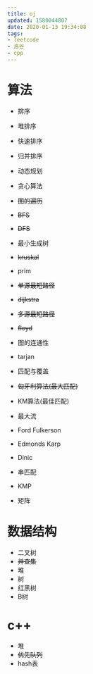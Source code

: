 ```yaml
---
title: oj
updated: 1580044807
date: 2020-01-13 19:34:08
tags:
- leetcode
- 洛谷
- cpp
---
```


# 算法

- 排序
 - 堆排序
 - 快速排序
 - 归并排序

- 动态规划 
- 贪心算法

- ~~图的遍历~~
 - ~~BFS~~
 - ~~DFS~~
- 最小生成树
 - ~~kruskal~~
 - prim
- ~~单源最短路径~~
 - ~~dijkstra~~
- ~~多源最短路径~~
 - ~~floyd~~
- 图的连通性
 - tarjan
- 匹配与覆盖
 - ~~匈牙利算法(最大匹配)~~
 - KM算法(最佳匹配)
- 最大流
 - Ford Fulkerson
 - Edmonds Karp
 - Dinic

- 串匹配
 - KMP

- 矩阵

# 数据结构

- 二叉树
- ~~并查集~~
- 堆
- 树
 - 红黑树
 - B树

# c++

- 堆
- ~~优先队列~~
- hash表
